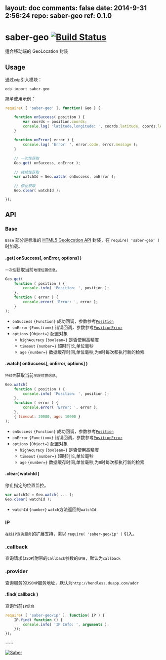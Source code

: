 layout: doc
comments: false
date: 2014-9-31 2:56:24
repo: saber-geo
ref: 0.1.0
---

# saber-geo [![Build Status](https://travis-ci.org/ecomfe/saber-geo.png)](https://travis-ci.org/ecomfe/saber-geo)

适合移动端的 GeoLocation 封装


## Usage

通过`edp`引入模块：

    edp import saber-geo

简单使用示例：

```javascript
require( [ 'saber-geo' ], function( Geo ) {

	function onSuccess( position ) {
    	var coords = position.coords;
       	console.log( 'latitude,longitude: ', coords.latitude, coords.longitude);
    }
    
    function onError( error ) {
    	console.log( 'Error: ', error.code, error.message );
    }
	
	// 一次性获取
	Geo.get( onSuccess, onError );
    
    // 持续性获取
    var watchId = Geo.watch( onSuccess, onError );
    
    // 停止获取
    Geo.clear( watchId );

});
```


## API

### Base

`Base` 部分是标准的 [HTML5 Geolocation API](http://www.w3.org/TR/geolocation-API) 封装，在 `require( 'saber-geo' )` 时加载。

#### .get( onSuccess[, onError, options] )

`一次性`获取当前`地理位置信息`。

```javascript
Geo.get(
	function ( position ) {
    	console.info( 'Position: ', position );
	},
	function ( error ) {
		console.error( 'Error: ', error );
	}
);
```

+ `onSuccess` `{Function}` 成功回调，参数参考[`Position`](http://www.w3.org/TR/geolocation-API/#position_interface)
+ `onError` `{Function=}` 错误回调，参数参考[`PositionError`](http://www.w3.org/TR/geolocation-API/#position_error_interface)
+ `options` `{Object=}` 配置对象
	+ `highAcuracy` `{boolean=}` 是否使用高精度
	+ `timeout` `{number=}` 超时时长,单位毫秒
	+ `age` `{number=}` 数据缓存时间,单位毫秒,为`0`时每次都执行新的检索

#### .watch( onSuccess[, onError, options] )

`持续性`获取当前`地理位置信息`。

```javascript
Geo.watch(
	function ( position ) {
    	console.info( 'Position: ', position );
	},
	function ( error ) {
		console.error( 'Error: ', error );
	},
	{ timeout: 20000, age: 10000 }
);
```

+ `onSuccess` `{Function}` 成功回调，参数参考[`Position`](http://www.w3.org/TR/geolocation-API/#position_interface)
+ `onError` `{Function=}` 错误回调，参数参考[`PositionError`](http://www.w3.org/TR/geolocation-API/#position_error_interface)
+ `options` `{Object=}` 配置对象
	+ `highAcuracy` `{boolean=}` 是否使用高精度
	+ `timeout` `{number=}` 超时时长,单位毫秒
	+ `age` `{number=}` 数据缓存时间,单位毫秒,为`0`时每次都执行新的检索 

#### .clear( watchId )

停止指定的位置监控。

```javascript
var watchId = Geo.watch( ... );
Geo.clear( watchId );
```

+ `watchId` `{number}` `watch`方法返回的`watchId`


### IP

`在线IP查询服务`的扩展支持，需以 `require( 'saber-geo/ip' )` 引入。

### .callback

查询请求(`JSOP`)附带的`callback`参数的`键值`，默认为`callback`

### .provider

查询服务的`JSONP`服务地址，默认为`http://hendless.duapp.com/addr`

#### .find( callback )

查询当前`IP信息`

```javascript
require( [ 'saber-geo/ip' ], function( IP ) {
	IP.find( function () {
    	console.info( 'IP Info: ', arguments );
	});
});
```

===

[![Saber](https://f.cloud.github.com/assets/157338/1485433/aeb5c72a-4714-11e3-87ae-7ef8ae66e605.png)](http://ecomfe.github.io/saber/)
